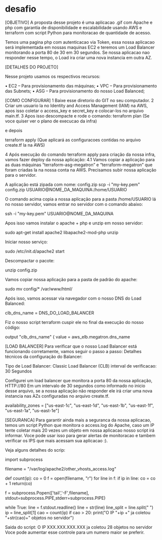 # desafio

[OBJETIVO]
A proposta desse projeto é uma aplicacao .gif com Apache e php com garantia de disponibilidade e escalabilidade usando AWS e terraform com script Python para monitoracao
de quantidade de acesso.

Temos uma pagina php com autenticacao via Token, essa nossa aplicacao será implementada em nossas maquinas EC2 e teremos um Load Balancer monitorando a porta 80 de 30
em 30 segundos.
Se nossa aplicacao nao responder nesse tempo, o Load ira criar uma nova instancia em outra AZ.


[DETALHES DO PROJETO]

Nesse projeto usamos os respectivos recursos:

•	EC2 – Para provisionamento das máquinas;
•	VPC – Para provisionamento das Subnets; 
•	ASG – Para provisionamento do nosso Load Balanced;

[COMO CONFIGURAR]
1 Baixe esse diretorio do GIT no seu computador.
2 Criar um usuario la no Identity and Access Management (IAM) na AWS, apos isso coletar o access_key e secret_key e colocar-los no arquivo main.tf.
3 Apos isso descompacte e rode o comando: 
terraform plan (Se voce quiser ver o plano de execucao da infra) 

e depois 

terraform apply (Que aplicará as configuracoes contidas no arquivo create.tf la na AWS) 

4 Após execução do comando terraform apply para criação da nossa infra, vamos fazer deploy da nossa aplicação:
4.1 Vamos copiar a aplicação para as duas máquinas “terraform-asg-megatron” e “terraform-megatron” que foram criadas la na nossa conta na AWS.
Precisamos subir nossa aplicação para o servidor.

A aplicação está zipada com nome: config.zip
scp -i "my-key.pem" config.zip USUARIO@NOME_DA_MAQUINA:/home/USUARIO

O comando acima copia a nossa aplicação para a pasta /home/USUARIO lá no nosso servidor, vamos entrar no servidor com o comando abaixo:

ssh -i "my-key.pem" USUARIO@NOME_DA_MAQUINA

Apos isso vamos instalar o apache + php e unzip em nosso servidor:

sudo apt-get install apache2 libapache2-mod-php unzip

Iniciar nosso serviço:

sudo /etc/init.d/apache2 start

Descompactar o pacote:

unzip config.zip

Vamos copiar nossa aplicação para a pasta de padrão do apache:

sudo mv config/* /var/www/html/

Após isso, vamos acessar via navegador com o nosso DNS do Load Balanced:

clb_dns_name = DNS_DO_LOAD_BALANCER

Fiz o nosso script terraform cuspir ele no final da execução do nosso código:

output "clb_dns_name" {
  value       = aws_elb.megatron.dns_name


[LOAD BALANCER]
Para verificar que o nosso Load Balancer está funcionando corretamente, vamos seguir o passo a passo:
Detalhes técnicos da configuração do Balancer:
	
Tipo de Load Balancer: Classic Load Balancer (CLB)
interval de verificacao:	30 Segundos

	 
Configurei um load balancer que monitora a porta 80 da nossa aplicação, HTTP://80
Em um intervalo de 30 segundos como informado no inicio desse arquivo, se a nossa aplicação não responder ele irá criar uma nova instancia nas AZs configuradas 
no arquivo create.tf.

availability_zones = ["us-east-1c", "us-east-1d", "us-east-1b", "us-east-1f", "us-east-1a", "us-east-1e"]

[SEGURANCA]
Para garantir ainda mais a seguranca da nossa aplicacao, temos um script Python que monitora o access.log do Apache, caso um IP tente coletar mais 20 vezes um 
objeto em nossa aplicacao nosso script irá informar.
Voce pode usar isso para gerar alertas de monitoracao e tambem verificar os IPS que mais acessam sua aplicacao :).

Veja alguns detalhes do scrip:

import subprocess

filename = "/var/log/apache2/other_vhosts_access.log"

def count(ip):
        co = 0
        f = open(filename, "r")
        for line in f:
                if ip in line:
                        co = co + 1 
        return(co)                     

f = subprocess.Popen(['tail','-F',filename],\
        stdout=subprocess.PIPE,stderr=subprocess.PIPE)
        
while True:
    line = f.stdout.readline()
    line = str(line)
    line_split = line.split(" ")
    ip = line_split[1]
    cao = count(ip)
    if cao > 20:
        print("O IP "+ip +" ja coletou "+str(cao)+" objetos no servidor")

Saida do script:
O IP XXX.XXX.XXX.XXX ja coletou 28 objetos no servidor
Voce pode aumentar esse controle para um numero maior se preferir.


